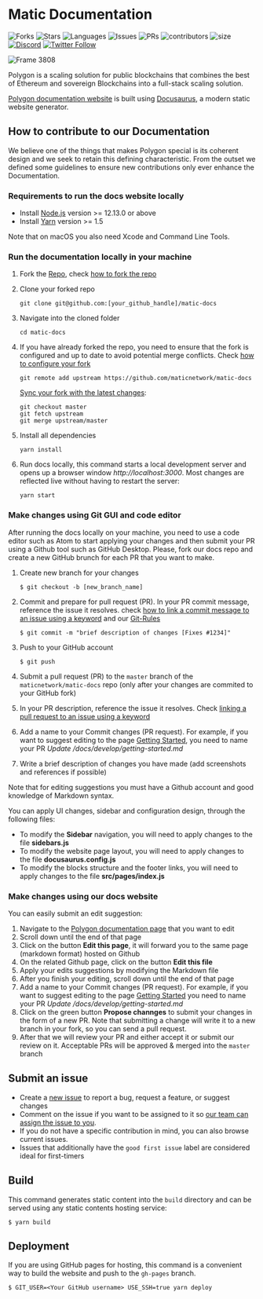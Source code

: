 # Matic Documentation

![Forks](https://img.shields.io/github/forks/maticnetwork/matic-docs?style=social)
![Stars](https://img.shields.io/github/stars/maticnetwork/matic-docs?style=social)
![Languages](https://img.shields.io/github/languages/count/maticnetwork/matic-docs)
![Issues](https://img.shields.io/github/issues/maticnetwork/matic-docs)
![PRs](https://img.shields.io/github/issues-pr-raw/maticnetwork/matic-docs)
![contributors](https://img.shields.io/github/contributors-anon/maticnetwork/matic-docs)
![size](https://img.shields.io/github/languages/code-size/maticnetwork/matic-docs)
[![Discord](https://img.shields.io/discord/714888181740339261?color=1C1CE1&label=Polygon%20%7C%20Discord%20%F0%9F%91%8B%20&style=flat-square)](https://discord.gg/zdwkdvMNY2)
[![Twitter Follow](https://img.shields.io/twitter/follow/0xPolygon.svg?style=social)](https://twitter.com/0xPolygon)


![Frame 3808](https://user-images.githubusercontent.com/63050765/148505368-134636fe-84e1-41bd-a30f-0e01907afbc1.png)


Polygon is a scaling solution for public blockchains that combines the best of Ethereum and sovereign Blockchains into a full-stack scaling solution.

[Polygon documentation website](https://docs.polygon.technology/) is built using [Docusaurus](https://docusaurus.io/), a modern static website generator.

## How to contribute to our Documentation

We believe one of the things that makes Polygon special is its coherent design and we seek to retain this defining characteristic. From the outset we defined some guidelines to ensure new contributions only ever enhance the Documentation.

### Requirements to run the docs website locally

* Install [Node.js](https://nodejs.org/en/download/) version >= 12.13.0 or above  
* Install [Yarn](https://yarnpkg.com/en/) version >= 1.5  

Note that on macOS you also need Xcode and Command Line Tools.

### Run the documentation locally in your machine

1. Fork the [Repo](https://github.com/maticnetwork/matic-docs), check [how to fork the repo](https://help.github.com/en/articles/fork-a-repo)

2. Clone your forked repo
    ```
    git clone git@github.com:[your_github_handle]/matic-docs
    ```
3. Navigate into the cloned folder
    ```
    cd matic-docs
    ```
4. If you have already forked the repo, you need to ensure that the fork is configured and up to date to avoid potential merge conflicts. Check [how to configure your fork](https://docs.github.com/en/github/collaborating-with-issues-and-pull-requests/configuring-a-remote-for-a-fork)
    ```
    git remote add upstream https://github.com/maticnetwork/matic-docs
    ```
    [Sync your fork with the latest changes](https://docs.github.com/en/github/collaborating-with-issues-and-pull-requests/syncing-a-fork):
    ```
    git checkout master
    git fetch upstream
    git merge upstream/master
    ```
5. Install all dependencies
    ```
    yarn install
    ```
    
6. Run docs locally, this command starts a local development server and opens up a browser window *http://localhost:3000*. Most changes are reflected live without having to restart the server:
    ```
    yarn start
    ```

### Make changes using Git GUI and code editor

After running the docs locally on your machine, you need to use a code editor such as Atom to start applying your changes and then submit your PR using a Github tool such as GitHub Desktop. Please, fork our docs repo and create a new GitHub brunch for each PR that you want to make.

1. Create new branch for your changes
    ```
    $ git checkout -b [new_branch_name]
    ```

2. Commit and prepare for pull request (PR). In your PR commit message, reference the issue it resolves. check [how to link a commit message to an issue using a keyword](https://docs.github.com/en/free-pro-team@latest/github/managing-your-work-on-github/linking-a-pull-request-to-an-issue#linking-a-pull-request-to-an-issue-using-a-keyword) and our [Git-Rules](https://docs.polygon.technology/docs/contribute/orientation#git-rules)
    ```
    $ git commit -m "brief description of changes [Fixes #1234]"
    ```
3. Push to your GitHub account
    ```
    $ git push
    ```
4. Submit a pull request (PR) to the `master` branch of the `maticnetwork/matic-docs` repo (only after your changes are commited to your GitHub fork)
5. In your PR description, reference the issue it resolves. Check [linking a pull request to an issue using a keyword](https://docs.github.com/en/free-pro-team@latest/github/managing-your-work-on-github/linking-a-pull-request-to-an-issue#linking-a-pull-request-to-an-issue-using-a-keyword)
6. Add a name to your Commit changes (PR request). For example, if you want to suggest editing to the page [Getting Started](https://docs.polygon.technology/docs/develop/getting-started), you need to name your PR *Update /docs/develop/getting-started.md*
7. Write a brief description of changes you have made (add screenshots and references if possible)

Note that for editing suggestions you must have a Github account and good knowledge of Markdown syntax.

You can apply UI changes, sidebar and configuration design, through the following files:

- To modify the **Sidebar** navigation, you will need to apply changes to the file **sidebars.js**
- To modify the website page layout, you will need to apply changes to the file **docusaurus.config.js**
- To modify the blocks structure and the footer links, you will need to apply changes to the file **src/pages/index.js**

### Make changes using our docs website

You can easily submit an edit suggestion:

1. Navigate to the [Polygon documentation page](https://docs.polygon.technology/docs/develop/getting-started/) that you want to edit
2. Scroll down until the end of that page
3. Click on the button **Edit this page**, it will forward you to the same page (markdown format) hosted on Github
4. On the related Github page, click on the button **Edit this file**
5. Apply your edits suggestions by modifying the Markdown file
6. After you finish your editing, scroll down until the end of that page
7. Add a name to your Commit changes (PR request). For example, if you want to suggest editing to the page [Getting Started](https://docs.polygon.technology/docs/develop/getting-started) you need to name your PR *Update /docs/develop/getting-started.md*
8. Click on the green button **Propose channges** to submit your changes in the form of a new PR. Note that submitting a change will write it to a new branch in your fork, so you can send a pull request.
9. After that we will review your PR and either accept it or submit our review on it. Acceptable PRs will be approved & merged into the `master` branch

## Submit an issue

- Create a [new issue](https://github.com/maticnetwork/matic-docs/issues/new/choose) to report a bug, request a feature, or suggest changes
- Comment on the issue if you want to be assigned to it so [our team can assign the issue to you](https://github.blog/2019-06-25-assign-issues-to-issue-commenters/).
- If you do not have a specific contribution in mind, you can also browse current issues.
- Issues that additionally have the `good first issue` label are considered ideal for first-timers

## Build

This command generates static content into the `build` directory and can be served using any static contents hosting service:

```
$ yarn build
```

## Deployment

If you are using GitHub pages for hosting, this command is a convenient way to build the website and push to the `gh-pages` branch.

```
$ GIT_USER=<Your GitHub username> USE_SSH=true yarn deploy
```
